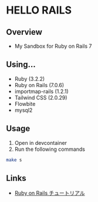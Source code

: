 # HELLO RAILS

## Overview

- My Sandbox for Ruby on Rails 7

## Using...

- Ruby (3.2.2)
- Ruby on Rails (7.0.6)
- importmap-rails (1.2.1)
- Tailwind CSS (2.0.29)
- Flowbite
- mysql2

## Usage

1. Open in devcontainer
2. Run the following commands

```sh
make s
```

## Links

- [Ruby on Rails チュートリアル](https://railstutorial.jp/chapters/beginning?version=7.0#cha-beginning)
